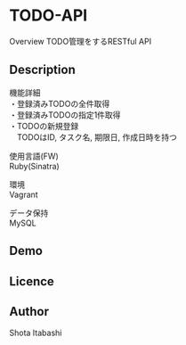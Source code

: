 # TODO-API
Overview
TODO管理をするRESTful API  

## Description
機能詳細  
・登録済みTODOの全件取得   
・登録済みTODOの指定1件取得   
・TODOの新規登録   
　TODOはID, タスク名, 期限日, 作成日時を持つ   
 
使用言語(FW)   
 Ruby(Sinatra)  
 
環境  
 Vagrant  
 
データ保持  
 MySQL

## Demo

## Licence

## Author
Shota Itabashi
